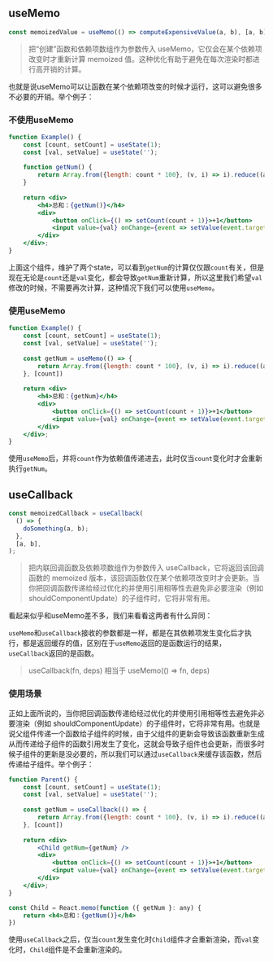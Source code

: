 ## useMemo



```javascript
const memoizedValue = useMemo(() => computeExpensiveValue(a, b), [a, b]);
```

> 把“创建”函数和依赖项数组作为参数传入 useMemo，它仅会在某个依赖项改变时才重新计算 memoized 值。这种优化有助于避免在每次渲染时都进行高开销的计算。

也就是说useMemo可以让函数在某个依赖项改变的时候才运行，这可以避免很多不必要的开销。举个例子：

### 不使用useMemo



```jsx
function Example() {
    const [count, setCount] = useState(1);
    const [val, setValue] = useState('');
 
    function getNum() {
        return Array.from({length: count * 100}, (v, i) => i).reduce((a, b) => a+b)
    }
 
    return <div>
        <h4>总和：{getNum()}</h4>
        <div>
            <button onClick={() => setCount(count + 1)}>+1</button>
            <input value={val} onChange={event => setValue(event.target.value)}/>
        </div>
    </div>;
}
```

上面这个组件，维护了两个state，可以看到`getNum`的计算仅仅跟`count`有关，但是现在无论是`count`还是`val`变化，都会导致`getNum`重新计算，所以这里我们希望`val`修改的时候，不需要再次计算，这种情况下我们可以使用`useMemo`。

### 使用useMemo



```jsx
function Example() {
    const [count, setCount] = useState(1);
    const [val, setValue] = useState('');
 
    const getNum = useMemo(() => {
        return Array.from({length: count * 100}, (v, i) => i).reduce((a, b) => a+b)
    }, [count])
 
    return <div>
        <h4>总和：{getNum}</h4>
        <div>
            <button onClick={() => setCount(count + 1)}>+1</button>
            <input value={val} onChange={event => setValue(event.target.value)}/>
        </div>
    </div>;
}
```

使用`useMemo`后，并将`count`作为依赖值传递进去，此时仅当`count`变化时才会重新执行`getNum`。

## useCallback



```jsx
const memoizedCallback = useCallback(
  () => {
    doSomething(a, b);
  },
  [a, b],
);
```

> 把内联回调函数及依赖项数组作为参数传入 useCallback，它将返回该回调函数的 memoized 版本，该回调函数仅在某个依赖项改变时才会更新。当你把回调函数传递给经过优化的并使用引用相等性去避免非必要渲染（例如 shouldComponentUpdate）的子组件时，它将非常有用。

看起来似乎和useMemo差不多，我们来看看这两者有什么异同：

`useMemo`和`useCallback`接收的参数都是一样，都是在其依赖项发生变化后才执行，都是返回缓存的值，区别在于`useMemo`返回的是函数运行的结果，`useCallback`返回的是函数。

> useCallback(fn, deps) 相当于 useMemo(() => fn, deps)

### 使用场景

正如上面所说的，当你把回调函数传递给经过优化的并使用引用相等性去避免非必要渲染（例如 shouldComponentUpdate）的子组件时，它将非常有用。也就是说父组件传递一个函数给子组件的时候，由于父组件的更新会导致该函数重新生成从而传递给子组件的函数引用发生了变化，这就会导致子组件也会更新，而很多时候子组件的更新是没必要的，所以我们可以通过`useCallback`来缓存该函数，然后传递给子组件。举个例子：



```jsx
function Parent() {
    const [count, setCount] = useState(1);
    const [val, setValue] = useState('');
 
    const getNum = useCallback(() => {
        return Array.from({length: count * 100}, (v, i) => i).reduce((a, b) => a+b)
    }, [count])
 
    return <div>
        <Child getNum={getNum} />
        <div>
            <button onClick={() => setCount(count + 1)}>+1</button>
            <input value={val} onChange={event => setValue(event.target.value)}/>
        </div>
    </div>;
}

const Child = React.memo(function ({ getNum }: any) {
    return <h4>总和：{getNum()}</h4>
})
```

使用`useCallback`之后，仅当`count`发生变化时`Child`组件才会重新渲染，而`val`变化时，`Child`组件是不会重新渲染的。